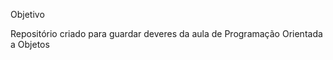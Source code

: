    Objetivo
   
  Repositório criado para guardar deveres da aula de Programação Orientada a Objetos
  
